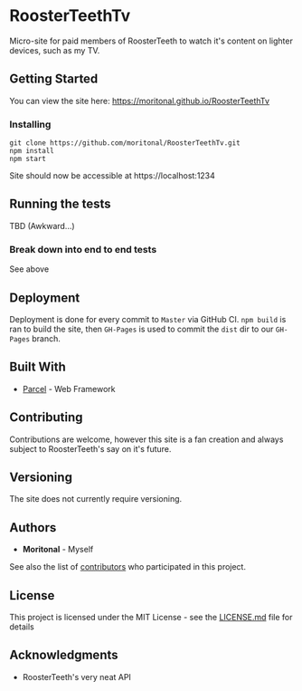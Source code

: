 # RoosterTeethTv
 
Micro-site for paid members of RoosterTeeth to watch it's content on lighter devices, such as my TV.

## Getting Started

You can view the site here: https://moritonal.github.io/RoosterTeethTv

### Installing

```
git clone https://github.com/moritonal/RoosterTeethTv.git
npm install
npm start
```

Site should now be accessible at https://localhost:1234

## Running the tests

TBD (Awkward...)

### Break down into end to end tests

See above

## Deployment

Deployment is done for every commit to `Master` via GitHub CI. `npm build` is ran to build the site, then `GH-Pages` is used to commit the `dist` dir to our `GH-Pages` branch.

## Built With

* [Parcel](https://parceljs.org/) - Web Framework

## Contributing

Contributions are welcome, however this site is a fan creation and always subject to RoosterTeeth's say on it's future.

## Versioning

The site does not currently require versioning.

## Authors

* **Moritonal** - Myself

See also the list of [contributors](https://github.com/moritonal/RoosterTeethTv/contributors) who participated in this project.

## License

This project is licensed under the MIT License - see the [LICENSE.md](LICENSE.md) file for details

## Acknowledgments

* RoosterTeeth's very neat API

